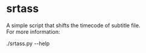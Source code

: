 # srtass

A simple script that shifts the timecode of subtitle file.  
For more information:

./srtass.py --help
